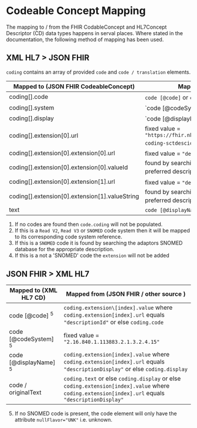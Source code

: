 # Codeable Concept Mapping

The mapping to / from the FHIR CodableConcept and HL7Concept Descriptor (CD) 
data types happens in serval places. Where stated in the documentation, 
the following method of mapping has been used.

## XML HL7 > JSON FHIR

`coding` contains an array of provided `code` and `code / translation` elements.

| Mapped to (JSON FHIR CodeableConcept)              | Mapped from (XML HL7 CD / other)                                                                       |                                                                                                                            
|----------------------------------------------------|--------------------------------------------------------------------------------------------------------|
| coding\[].code                                    | `code [@code]` or `code / translation [@code]`  <sup>1</sup>                                           |
| coding\[].system                                  | `code [@codeSystem] <sup>1,2</sup>                                               | 
| coding\[].display                                 | `code [@displayName] <sup>1,3</sup>          |
| coding\[].extension\[0].url                       | fixed value = `"https://fhir.nhs.uk/STU3/StructureDefinition/Extension-coding-sctdescid"` <sup>1,4</sup> |
| coding\[].extension\[0].extension\[0].url         | fixed value = `"decriptionId"` <sup>1,4</sup>                                                           |
| coding\[].extension\[0].extension\[0].valueId     | found by searching the adaptors SNOMED database for the preferred description ID <sup>1,4</sup>          |
| coding\[].extension\[0].extension\[1].url         | fixed value = `"descriptionDisplay"` <sup>1,4</sup>                                                   |
| coding\[].extension\[0].extension\[1].valueString | found by searching the adaptors SNOMED database for the preferred description <sup>1,4</sup>            |
| text                                               | `code [@displayName]` or else `code / originalText`                                                    |

1. If no codes are found then `code.coding` will not be populated.
2. If this is a `Read V2`, `Read V3` or `SNOMED` code system then it will be mapped to its corresponding code system reference.
3. If this is a `SNOMED` code it is found by searching the adaptors SNOMED database for the appropriate description.
4. If this is a not a 'SNOMED' code the `extension` will not be added

## JSON FHIR > XML HL7

| Mapped to (XML HL7 CD)            | Mapped from (JSON FHIR / other source )                                                                                                          |
|-----------------------------------|--------------------------------------------------------------------------------------------------------------------------------------------------|
| code \[@code] <sup>5</sup>        | `coding.extension\[index].value` where `coding.extension[index].url` equals `"descriptionId"` or else `coding.code`                              |
| code \[@codeSystem] <sup>5</sup>  | fixed value = `"2.16.840.1.113883.2.1.3.2.4.15"`                                                                                                 |
| code \[@displayName] <sup>5</sup> | `coding.extension[index].value` where `coding.extension[index].url` equals `"descriptionDisplay"` or else `coding.display`                       |
| code / originalText               | `coding.text` or else `coding.display` or else `coding.extension[index].value` where `coding.extension[index].url` equals `"descriptionDisplay"` |

5. If no SNOMED code is present, the code element will only have the attribute `nullFlavor="UNK"` i.e. unknown.   
